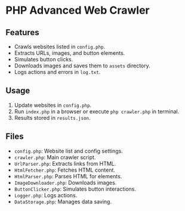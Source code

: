 # PHP Advanced Web Crawler

## Features
- Crawls websites listed in `config.php`.
- Extracts URLs, images, and button elements.
- Simulates button clicks.
- Downloads images and saves them to `assets` directory.
- Logs actions and errors in `log.txt`.

## Usage
1. Update websites in `config.php`.
2. Run `index.php` in a browser or execute `php crawler.php` in terminal.
3. Results stored in `results.json`.

## Files
- `config.php`: Website list and config settings.
- `crawler.php`: Main crawler script.
- `UrlParser.php`: Extracts links from HTML.
- `HtmlFetcher.php`: Fetches HTML content.
- `HtmlParser.php`: Parses HTML for elements.
- `ImageDownloader.php`: Downloads images.
- `ButtonClicker.php`: Simulates button interactions.
- `Logger.php`: Logs actions.
- `DataStorage.php`: Manages data saving.
